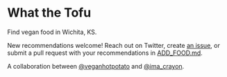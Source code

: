 # What the Tofu

Find vegan food in Wichita, KS.

New recommendations welcome! Reach out on Twitter, create [an issue](https://github.com/imacrayon/whatthetofu/issues), or submit a pull request with your recommendations in [ADD_FOOD.md](https://github.com/imacrayon/whatthetofu/blob/master/ADD_FOOD.md).

A collaboration between [@veganhotpotato](https://twitter.com/veganhotpotato) and [@ima_crayon](https://twitter.com/ima_crayon).
